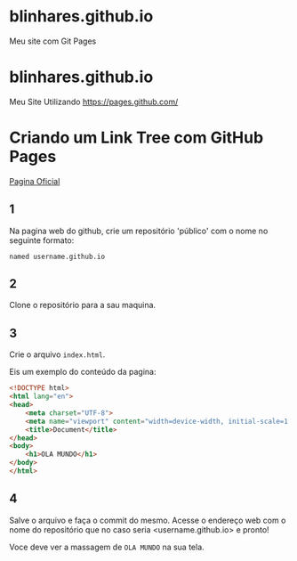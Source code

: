  # blinhares.github.io
Meu site com Git Pages
# blinhares.github.io
Meu Site Utilizando https://pages.github.com/

# Criando um Link Tree com GitHub Pages

[Pagina Oficial](https://pages.github.com/)

## 1

Na pagina web do github, crie um repositório 'público' com o nome no seguinte formato:

 `named username.github.io`

## 2

Clone o repositório para a sau maquina.

## 3

Crie o arquivo `index.html`.

Eis um exemplo do conteúdo da pagina:

```html
<!DOCTYPE html>
<html lang="en">
<head>
    <meta charset="UTF-8">
    <meta name="viewport" content="width=device-width, initial-scale=1.0">
    <title>Document</title>
</head>
<body>
    <h1>OLA MUNDO</h1>
</body>
</html>
```

## 4

Salve o arquivo e faça o commit do mesmo. Acesse o endereço web com o nome do repositório que no caso seria <username.github.io> e pronto!

Voce deve ver a massagem de `OLA MUNDO` na sua tela.
